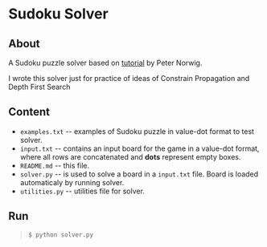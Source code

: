# Sudoku Solver

## About
A Sudoku puzzle solver based on [tutorial](http://norvig.com/sudoku.html) by Peter Norwig.

I wrote this solver just for practice of ideas of Constrain Propagation and Depth First Search

## Content
- `examples.txt` -- examples of Sudoku puzzle in value-dot format to test solver.
- `input.txt` -- contains an input board for the game in a value-dot format, where all rows are concatenated and **dots** represent empty boxes.
- `README.md` -- this file.
- `solver.py` -- is used to solve a board in a `input.txt` file. Board is loaded automaticaly by running solver.
- `utilities.py` -- utilities file for solver.

## Run
> `$ python solver.py`

